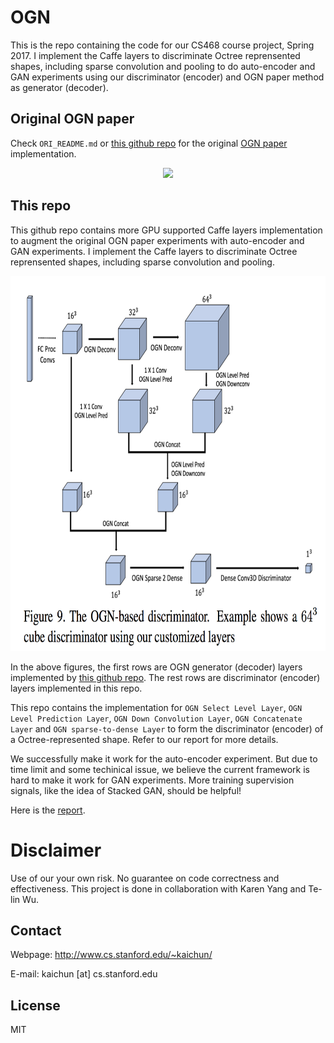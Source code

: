 # OGN

This is the repo containing the code for our CS468 course project, Spring 2017. I implement the Caffe layers to discriminate Octree reprensented shapes, including sparse convolution and pooling to do auto-encoder and GAN experiments using our discriminator (encoder) and OGN paper method as generator (decoder).

## Original OGN paper

Check `ORI_README.md` or [this github repo](https://github.com/lmb-freiburg/ogn) for the original [OGN paper](https://arxiv.org/abs/1703.09438) implementation.

<p align="center"> 
<img src="https://github.com/mtatarchenko/ogn/blob/master/thumbnail.png">
</p>

## This repo

This github repo contains more GPU supported Caffe layers implementation to augment the original OGN paper experiments with auto-encoder and GAN experiments.
I implement the Caffe layers to discriminate Octree reprensented shapes, including sparse convolution and pooling.

<p align="center"> 
<img src="https://github.com/daerduoCarey/ogn/blob/master/teaser.png" width="600" height="600" \>
</p>

In the above figures, the first rows are OGN generator (decoder) layers implemented by [this github repo](https://github.com/lmb-freiburg/ogn). The rest rows are discriminator (encoder) layers implemented in this repo.

This repo contains the implementation for `OGN Select Level Layer`, `OGN Level Prediction Layer`, `OGN Down Convolution Layer`, `OGN Concatenate Layer` and `OGN sparse-to-dense Layer` to form the discriminator (encoder) of a Octree-represented shape. Refer to our report for more details.

We successfully make it work for the auto-encoder experiment. But due to time limit and some techinical issue, we believe the current framework is hard to make it work for GAN experiments. More training supervision signals, like the idea of Stacked GAN, should be helpful!

Here is the [report](http://www.cs.stanford.edu/~kaichun/resume/cs468_project_report.pdf).

# Disclaimer

Use of our your own risk. No guarantee on code correctness and effectiveness.
This project is done in collaboration with Karen Yang and Te-lin Wu.

## Contact
Webpage: http://www.cs.stanford.edu/~kaichun/ 

E-mail: kaichun [at] cs.stanford.edu

## License
MIT

